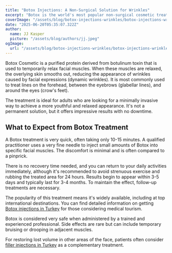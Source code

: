 ```yaml
---
title: "Botox Injections: A Non-Surgical Solution for Wrinkles"
excerpt: "Botox is the world's most popular non-surgical cosmetic treatment, renowned for its ability to smooth dynamic wrinkles like crow's feet and frown lines. Learn how this quick injectable treatment works and what to expect."
coverImage: "/assets/blog/botox-injections-wrinkles/botox-injections-wrinkles.webp"
date: "2025-06-20T05:35:07.322Z"
author:
  name: JJ Kasper
  picture: "/assets/blog/authors/jj.jpeg"
ogImage:
  url: "/assets/blog/botox-injections-wrinkles/botox-injections-wrinkles.webp"
---
```


Botox Cosmetic is a purified protein derived from botulinum toxin that is used to temporarily relax facial muscles. When these muscles are relaxed, the overlying skin smooths out, reducing the appearance of wrinkles caused by facial expressions (dynamic wrinkles). It is most commonly used to treat lines on the forehead, between the eyebrows (glabellar lines), and around the eyes (crow's feet).

The treatment is ideal for adults who are looking for a minimally invasive way to achieve a more youthful and relaxed appearance. It's not a permanent solution, but it offers impressive results with no downtime.

## What to Expect from Botox Treatment

A Botox treatment is very quick, often taking only 10-15 minutes. A qualified practitioner uses a very fine needle to inject small amounts of Botox into specific facial muscles. The discomfort is minimal and is often compared to a pinprick.

There is no recovery time needed, and you can return to your daily activities immediately, although it's recommended to avoid strenuous exercise and rubbing the treated area for 24 hours. Results begin to appear within 3-5 days and typically last for 3-4 months. To maintain the effect, follow-up treatments are necessary.

The popularity of this treatment means it's widely available, including at top international destinations. You can find detailed information on getting [Botox injections in Turkey](https://o9medical.com/%D8%AD%D9%82%D9%86-%D8%A7%D9%84%D8%A8%D9%88%D8%AA%D9%88%D9%83%D8%B3-%D9%81%D9%8A-%D8%AA%D8%B1%D9%83%D9%8A%D8%A7) for those considering medical tourism.

Botox is considered very safe when administered by a trained and experienced professional. Side effects are rare but can include temporary bruising or drooping in adjacent muscles.

For restoring lost volume in other areas of the face, patients often consider [filler injections in Turkey](https://o9medical.com/%D8%AD%D9%82%D9%86-%D8%A7%D9%84%D9%81%D9%8A%D9%84%D8%B1-%D9%81%D9%8A-%D8%AA%D8%B1%D9%83%D9%8A%D8%A7) as a complementary treatment.
